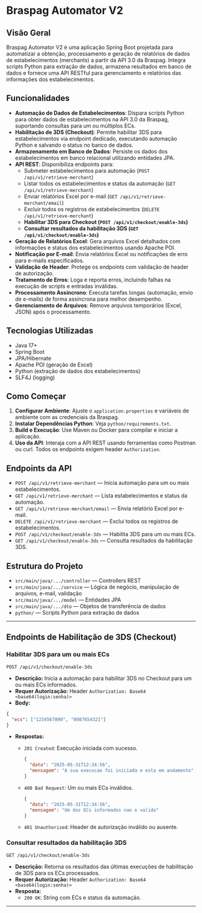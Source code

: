 # Braspag Automator V2

## Visão Geral
Braspag Automator V2 é uma aplicação Spring Boot projetada para automatizar a obtenção, processamento e geração de relatórios de dados de estabelecimentos (merchants) a partir da API 3.0 da Braspag. Integra scripts Python para extração de dados, armazena resultados em banco de dados e fornece uma API RESTful para gerenciamento e relatórios das informações dos estabelecimentos.

## Funcionalidades

- **Automação de Dados de Estabelecimentos**: Dispara scripts Python para obter dados de estabelecimentos na API 3.0 da Braspag, suportando consultas para um ou múltiplos ECs.
- **Habilitação de 3DS (Checkout)**: Permite habilitar 3DS para estabelecimentos via endpoint dedicado, executando automação Python e salvando o status no banco de dados.
- **Armazenamento em Banco de Dados**: Persiste os dados dos estabelecimentos em banco relacional utilizando entidades JPA.
- **API REST**: Disponibiliza endpoints para:
  - Submeter estabelecimentos para automação (`POST /api/v1/retrieve-merchant`)
  - Listar todos os estabelecimentos e status da automação (`GET /api/v1/retrieve-merchant`)
  - Enviar relatórios Excel por e-mail (`GET /api/v1/retrieve-merchant/email`)
  - Excluir todos os registros de estabelecimentos (`DELETE /api/v1/retrieve-merchant`)
  - **Habilitar 3DS para Checkout (`POST /api/v1/checkout/enable-3ds`)**
  - **Consultar resultados da habilitação 3DS (`GET /api/v1/checkout/enable-3ds`)**
- **Geração de Relatórios Excel**: Gera arquivos Excel detalhados com informações e status dos estabelecimentos usando Apache POI.
- **Notificação por E-mail**: Envia relatórios Excel ou notificações de erro para e-mails especificados.
- **Validação de Header**: Protege os endpoints com validação de header de autorização.
- **Tratamento de Erros**: Loga e reporta erros, incluindo falhas na execução de scripts e entradas inválidas.
- **Processamento Assíncrono**: Executa tarefas longas (automação, envio de e-mails) de forma assíncrona para melhor desempenho.
- **Gerenciamento de Arquivos**: Remove arquivos temporários (Excel, JSON) após o processamento.

## Tecnologias Utilizadas
- Java 17+
- Spring Boot
- JPA/Hibernate
- Apache POI (geração de Excel)
- Python (extração de dados dos estabelecimentos)
- SLF4J (logging)

## Como Começar
1. **Configurar Ambiente**: Ajuste o `application.properties` e variáveis de ambiente com as credenciais da Braspag.
2. **Instalar Dependências Python**: Veja `python/requirements.txt`.
3. **Build e Execução**: Use Maven ou Docker para compilar e iniciar a aplicação.
4. **Uso da API**: Interaja com a API REST usando ferramentas como Postman ou curl. Todos os endpoints exigem header `Authorization`.

## Endpoints da API
- `POST /api/v1/retrieve-merchant` — Inicia automação para um ou mais estabelecimentos.
- `GET /api/v1/retrieve-merchant` — Lista estabelecimentos e status da automação.
- `GET /api/v1/retrieve-merchant/email` — Envia relatório Excel por e-mail.
- `DELETE /api/v1/retrieve-merchant` — Exclui todos os registros de estabelecimentos.
- `POST /api/v1/checkout/enable-3ds` — Habilita 3DS para um ou mais ECs.
- `GET /api/v1/checkout/enable-3ds` — Consulta resultados da habilitação 3DS.

## Estrutura do Projeto
- `src/main/java/.../controller` — Controllers REST
- `src/main/java/.../service` — Lógica de negócio, manipulação de arquivos, e-mail, validação
- `src/main/java/.../model` — Entidades JPA
- `src/main/java/.../dto` — Objetos de transferência de dados
- `python/` — Scripts Python para extração de dados

---

## Endpoints de Habilitação de 3DS (Checkout)

### Habilitar 3DS para um ou mais ECs

`POST /api/v1/checkout/enable-3ds`

- **Descrição:** Inicia a automação para habilitar 3DS no Checkout para um ou mais ECs informados.
- **Requer Autorização:** Header `Authorization: Base64 <base64(login:senha)>`
- **Body:**

```json
{
  "ecs": ["1234567890", "0987654321"]
}
```

- **Respostas:**
  - `201 Created`: Execução iniciada com sucesso.

    ```json
    {
      "data": "2025-05-31T12:34:56",
      "mensagem": "A sua execucao foi iniciada e esta em andamento"
    }
    ```
  - `400 Bad Request`: Um ou mais ECs inválidos.

    ```json
    {
      "data": "2025-05-31T12:34:56",
      "mensagem": "Um dos ECs informados nao e valido"
    }
    ```
  - `401 Unauthorized`: Header de autorização inválido ou ausente.

### Consultar resultados da habilitação 3DS

`GET /api/v1/checkout/enable-3ds`

- **Descrição:** Retorna os resultados das últimas execuções de habilitação de 3DS para os ECs processados.
- **Requer Autorização:** Header `Authorization: Base64 <base64(login:senha)>`
- **Resposta:**
  - `200 OK`: String com ECs e status da automação.

---
